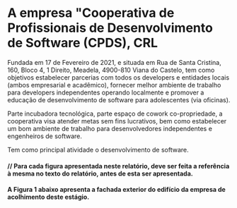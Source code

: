# A empresa "Cooperativa de Profissionais de Desenvolvimento de Software (CPDS), CRL

Fundada em 17 de Fevereiro de 2021, e situada em Rua de Santa Cristina, 160, Bloco 4, 1 Direito, Meadela, 4900-810 Viana do Castelo, tem como objetivos estabelecer parcerias com todos os developers e entidades locais (ambos empresarial e acadêmico), fornecer melhor ambiente de trabalho para developers independentes operando localmente e promover a educação de desenvolvimento de software para adolescentes (via oficinas).

Parte incubadora tecnológica, parte espaço de cowork co-propriedade, a cooperativa visa atender metas sem fins lucrativos, bem como estabelecer um bom ambiente de trabalho para desenvolvedores independentes e engenheiros de software.

Tem como principal atividade o desenvolvimento de software.



#### // Para cada figura apresentada neste relatório, deve ser feita a referência à mesma no texto do relatório, antes de esta ser apresentada.

#### A Figura 1 abaixo apresenta a fachada exterior do edifício da empresa de acolhimento deste estágio.
